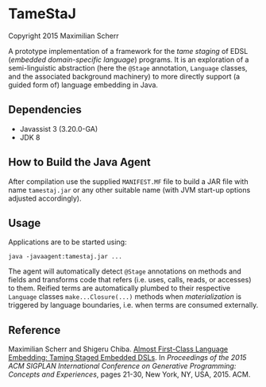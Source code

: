 TameStaJ
===

Copyright 2015 Maximilian Scherr

A prototype implementation of a framework for the *tame staging* of EDSL (*embedded domain-specific language*) programs. It is an exploration of a semi-linguistic abstraction (here the `@Stage` annotation, `Language` classes, and the associated background machinery) to more directly support (a guided form of) language embedding in Java.

Dependencies
---

* Javassist 3 (3.20.0-GA)
* JDK 8


How to Build the Java Agent
---

After compilation use the supplied `MANIFEST.MF` file to build a JAR file with name `tamestaj.jar` or any other suitable name (with JVM start-up options adjusted accordingly).


Usage
---

Applications are to be started using:

```
java -javaagent:tamestaj.jar ...
```

The agent will automatically detect `@Stage` annotations on methods and fields and transforms code that refers (i.e. uses, calls, reads, or accesses) to them. Reified terms are automatically plumbed to their respective `Language` classes `make...Closure(...)` methods when *materialization* is triggered by language boundaries, i.e. when terms are consumed externally.


Reference
---

Maximilian Scherr and Shigeru Chiba. [Almost First-Class Language Embedding: Taming Staged Embedded DSLs](http://dl.acm.org/citation.cfm?id=2814217). In *Proceedings of the 2015 ACM SIGPLAN International Conference on Generative Programming: Concepts and Experiences*, pages 21-30, New York, NY, USA, 2015. ACM.
